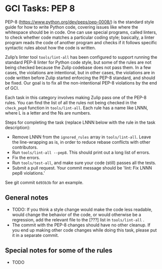# GCI Tasks: PEP 8

PEP-8 (https://www.python.org/dev/peps/pep-0008/) is the standard style
guide for how to write Python code, covering issues like where the
whitespace should be in code. One can use special programs, called linters,
to check whether code matches a particular coding style; basically, a linter
program reads the code of another program and checks if it follows specific
syntactic rules about how the code is written.

Zulip’s linter tool `tools/lint-all` has been configured to support running
the standard PEP-8 linter for Python code style, but some of the rules are
not being checked because the Zulip codebase does not pass them. In a few
cases, the violations are intentional, but in other cases, the violations
are in code written before Zulip started enforcing the PEP-8 standard, and
should be fixed. Our goal is to fix all the non-intentional PEP-8 violations
by the end of GCI.

Each task in this category involves making Zulip pass one of the PEP-8
rules. You can find the list of all the rules not being checked in the
`check_pep8` function in `tools/lint-all`. Each rule has a name like LNNN,
where L is a letter and the Ns are numbers.

Steps for completing the task (replace LNNN below with the rule in the task
description):

* Remove LNNN from the `ignored_rules` array in `tools/lint-all`. Leave the
  line-wrapping as is, in order to reduce rebase conflicts with other
  contributors.
* Run `tools/lint-all --pep8`. This should print out a long list of errors.
* Fix the errors.
* Run `tools/test-all`, and make sure your code (still) passes all the tests.
* Submit a pull request. Your commit message should be 'lint: Fix LNNN pep8
  violations.'

See git commit `6d93b3b` for an example.

## General notes

* TODO: If you think a style change would make the code less readable, would
  change the behavior of the code, or would otherwise be a regression, add
  the relevant file to the [???] list in `tools/lint-all` .
* The commit with the PEP-8 changes should have no other cleanup. If you end
  up making other code changes while doing this task, please put it in a
  separate commit.

## Special notes for some of the rules

* TODO
